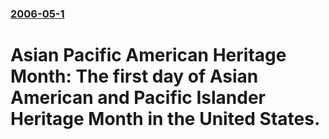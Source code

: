### [2006-05-1](/news/2006/05/1/index.md)

#  Asian Pacific American Heritage Month: The first day of Asian American and Pacific Islander Heritage Month in the United States.



